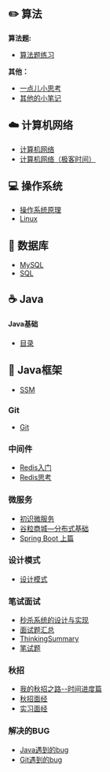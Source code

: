
## ✏️ 算法

**算法题:**

  - [算法题练习](_source/算法/content-算法题.md)

**其他：**

  - [一点儿小思考](_source/算法/笔试Summary.md)
  - [其他的小笔记](_source/算法/content-algorithm.md)

## ☁️ 计算机网络

- [计算机网络](_source/计算机网络/cnContent.md)
- [计算机网络（极客时间）](_source/计算机网络/趣谈网络协议.md)

## 💻 操作系统

- [操作系统原理](_source/操作系统/osContent.md)
- [Linux](_source/操作系统/LinuxContent.md)

## 💾 数据库

- [MySQL](_source/数据库/MySQL.md)
- [SQL](_source/数据库/SQL.md)

## ☕️ Java

#### Java基础

- [目录](_source/JavaBasics/content.md)

## 🎯 Java框架

- [SSM](_source/SpringFrameWork/ssm目录.md)

### Git

- [Git](_source/Git/Git学习.md)

### 中间件

  - [Redis入门](_source/中间件/Redis.md)
  - [Redis思考](_source/中间件/Redis面试.md)

### 微服务

- [初识微服务](_source/微服务/初识微服务.md)
- [谷粒商城—分布式基础](_source/微服务/谷粒商城-基础篇.md)
- [Spring Boot 上篇](_source/微服务/SpringBoot笔记1.md)
<!-- - [谷粒商城—分布式高级](_source/微服务/谷粒商城—分布式高级.md) -->

### 设计模式

  - [设计模式](_source/架构/设计模式.md)

### 笔试面试

  - [秒杀系统的设计与实现](_source/架构/秒杀系统的设计与实现.md)
  - [面试题汇总](_source/面试/面试题.md)
  - [ThinkingSummary](_source/面试/面试Summary.md)
  - [笔试题](_source/面试/笔试复盘.md)

### 秋招

  - [我的秋招之路--时间进度篇](_source/秋招/我的秋招之路--时间进度篇.md)
  - [秋招面经](_source/秋招/面试真题.md)
  - [实习面经](_source/秋招/小公司面试.md)

### 解决的BUG

- [Java遇到的bug](_source/解决的bug/git篇.md)
- [Git遇到的bug](_source/解决的bug/Java篇.md)